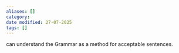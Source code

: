 ```yaml
---
aliases: []
category:
date modified: 27-07-2025
tags: []
---
```

can understand the Grammar as a method for acceptable sentences.